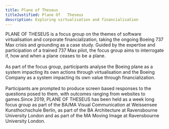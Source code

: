 ```yaml
---
title: Plane of Theseus
titleJustified: Plane Of   Theseus
description: Exploring virtualisation and financialisation
---
```


PLANE OF THESEUS is a focus group on the themes of software virtualisation and corporate financialization, taking the ongoing Boeing 737 Max crisis and grounding as a case study. Guided by the expertise and participation of a trained 737 Max pilot, the focus group aims to interrogate if, how and when a&#8196;plane&#8196;ceases&#8196;to&#8196;be&#8196;a&#8196;plane.<span class="dc-hide-on-large"><br><br></span><COLBREAK>As part of the focus group, participants analyse the Boeing plane as a system impacting its own actions through virtualisation and the Boeing Company as a system impacting its own value through financialization. <span class="dc-hide-on-large"><br><br></span>Participants are prompted to produce screen based responses to the questions posed to them, with outcomes ranging from websites to games.<COLBREAK><span class="dc-hide-on-small">Since 2019, PLANE OF THESEUS has been held as a week long focus group as part of the BA/MA Visual Communication at Weissensee Kunsthochschule Berlin, as part of the BA Architecture at Ravensbourne University London and as part of the MA Moving Image at Ravensbourne University London.</span>